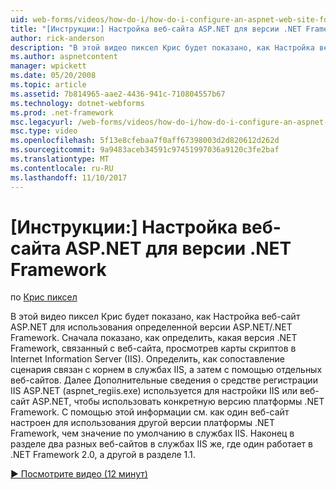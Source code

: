 ```yaml
---
uid: web-forms/videos/how-do-i/how-do-i-configure-an-aspnet-web-site-for-a-net-framework-version
title: "[Инструкции:] Настройка веб-сайта ASP.NET для версии .NET Framework | Документы Microsoft"
author: rick-anderson
description: "В этой видео пиксел Крис будет показано, как Настройка веб-сайт ASP.NET для использования определенной версии ASP.NET/.NET Framework. Сначала показано, как определить, какие v..."
ms.author: aspnetcontent
manager: wpickett
ms.date: 05/20/2008
ms.topic: article
ms.assetid: 7b814965-aae2-4436-941c-710804557b67
ms.technology: dotnet-webforms
ms.prod: .net-framework
msc.legacyurl: /web-forms/videos/how-do-i/how-do-i-configure-an-aspnet-web-site-for-a-net-framework-version
msc.type: video
ms.openlocfilehash: 5f13e8cfebaa7f0aff67398003d2d820612d262d
ms.sourcegitcommit: 9a9483aceb34591c97451997036a9120c3fe2baf
ms.translationtype: MT
ms.contentlocale: ru-RU
ms.lasthandoff: 11/10/2017
---
```

<a name="how-do-i-configure-an-aspnet-web-site-for-a-net-framework-version"></a>[Инструкции:] Настройка веб-сайта ASP.NET для версии .NET Framework
====================
по [Крис пиксел](https://twitter.com/chrispels)

В этой видео пиксел Крис будет показано, как Настройка веб-сайт ASP.NET для использования определенной версии ASP.NET/.NET Framework. Сначала показано, как определить, какая версия .NET Framework, связанный с веб-сайта, просмотрев карты скриптов в Internet Information Server (IIS). Определить, как сопоставление сценария связан с корнем в службах IIS, а затем с помощью отдельных веб-сайтов. Далее Дополнительные сведения о средстве регистрации IIS ASP.NET (aspnet\_regiis.exe) используется для настройки IIS или веб-сайт ASP.NET, чтобы использовать конкретную версию платформы .NET Framework. С помощью этой информации см. как один веб-сайт настроен для использования другой версии платформы .NET Framework, чем значение по умолчанию в службах IIS. Наконец в разделе два разных веб-сайтов в службах IIS же, где один работает в .NET Framework 2.0, а другой в разделе 1.1.

[&#9654; Посмотрите видео (12 минут)](https://channel9.msdn.com/Blogs/ASP-NET-Site-Videos/how-do-i-configure-an-aspnet-web-site-for-a-net-framework-version)
